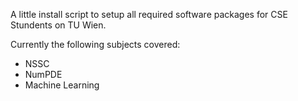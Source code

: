 A little install script to setup all required software packages for CSE Stundents on TU Wien.

Currently the following subjects covered:
- NSSC
- NumPDE
- Machine Learning
